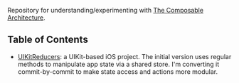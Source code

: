 Repository for understanding/experimenting with [The Composable Architecture](https://github.com/pointfreeco/swift-composable-architecture).

## Table of Contents
- [UIKitReducers](https://github.com/jozsef-vesza/learn-reducers/tree/main/UIKitReducers): a UIKit-based iOS project. The initial version uses regular methods to manipulate app state via a shared store. I'm converting it commit-by-commit to make state access and actions more modular.
